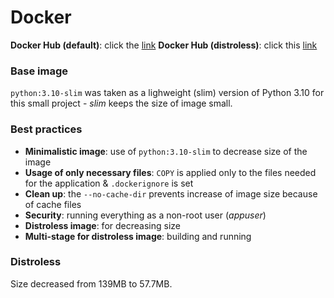 # Docker

**Docker Hub (default)**: click the [link](https://hub.docker.com/r/nickolaus899/python-msk-time)
**Docker Hub (distroless)**: click this [link](https://hub.docker.com/r/nickolaus899/py-distroless)

### Base image
`python:3.10-slim` was taken as a lighweight (slim) version
of Python 3.10 for this small project - *slim* keeps
the size of image small.



### Best practices
* **Minimalistic image**: use of `python:3.10-slim` to decrease size
of the image
* **Usage of only necessary files**: `COPY` is applied only
to the files needed for the application & `.dockerignore`
is set
* **Clean up**: the `--no-cache-dir` prevents
increase of image size because of cache files 
* **Security**: running everything as a non-root user (*appuser*)
* **Distroless image**: for decreasing size
* **Multi-stage for distroless image**: building and running


### Distroless
Size decreased from 139MB to 57.7MB.
